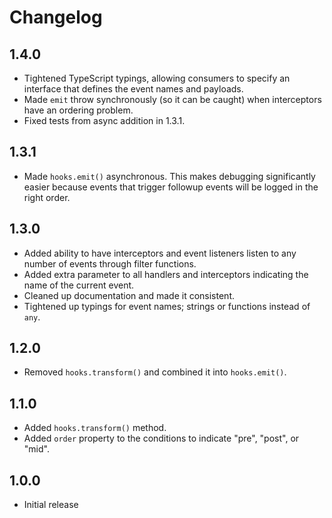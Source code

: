 # Changelog

## 1.4.0

* Tightened TypeScript typings, allowing consumers to specify an interface that defines the event names and payloads.
* Made `emit` throw synchronously (so it can be caught) when interceptors have an ordering problem.
* Fixed tests from async addition in 1.3.1.

## 1.3.1

* Made `hooks.emit()` asynchronous. This makes debugging significantly easier because events that trigger followup events will be logged in the right order.

## 1.3.0

* Added ability to have interceptors and event listeners listen to any number of events through filter functions.
* Added extra parameter to all handlers and interceptors indicating the name of the current event.
* Cleaned up documentation and made it consistent.
* Tightened up typings for event names; strings or functions instead of `any`.

## 1.2.0

* Removed `hooks.transform()` and combined it into `hooks.emit()`.

## 1.1.0

* Added `hooks.transform()` method.
* Added `order` property to the conditions to indicate "pre", "post", or "mid".

## 1.0.0

* Initial release
